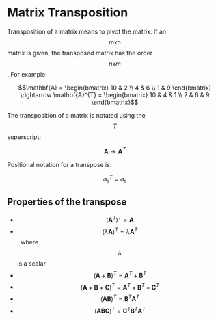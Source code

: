 # Matrix Transposition

Transposition of a matrix means to pivot the matrix.  If an $$m x n$$ matrix is given, the transposed matrix has the order $$n x m$$.  For example:

$$\mathbf{A} = \begin{bmatrix}
10 & 2 \\
4 & 6 \\
1 & 9
\end{bmatrix} \rightarrow \mathbf{A}^{T} = \begin{bmatrix}
10 & 4 & 1 \\
2 & 6 & 9
\end{bmatrix}$$

The transposition of a matrix is notated using the $$T$$ superscript:

$$\mathbf{A} \rightarrow \mathbf{A}^{T}$$

Positional notation for a transpose is:

$$a_{ij}^{T} = a_{ji}$$

## Properties of the transpose

* $$(\mathbf{A}^{T})^{T} = \mathbf{A}$$
* $$(\lambda\mathbf{A})^{T} = \lambda\mathbf{A}^{T}$$, where $$\lambda$$ is a scalar
* $$(\mathbf{A} + \mathbf{B})^{T} = \mathbf{A}^{T} + \mathbf{B}^{T}$$
* $$(\mathbf{A} + \mathbf{B} + \mathbf{C})^{T} = \mathbf{A}^{T} + \mathbf{B}^{T} + \mathbf{C}^{T}$$
* $$(\mathbf{AB})^{T} = \mathbf{B}^{T}\mathbf{A}^{T}$$
* $$(\mathbf{ABC})^{T} = \mathbf{C}^{T}\mathbf{B}^{T}\mathbf{A}^{T}$$
